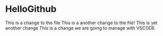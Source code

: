 # HelloGithub

This is a change to the file
This is a another change to the file!
This is yet another change
This is a change we are going to manage with VSCODE
